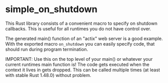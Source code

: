 # simple_on_shutdown
This Rust library consists of a convenient macro to specify on shutdown callbacks.
This is useful for all runtimes you do not have control over.

The generated main() function of an "actix" web server is a good example. With the 
exported macro `on_shutdown` you can easily specify code, that should run during program
termination.

IMPORTANT: Use this on the top level of your main() or whatever your current runtimes main
function is! The code gets executed when the context it lives in gets dropped.
This can be called multiple times (at least with stable Rust 1.48.0) without problem.